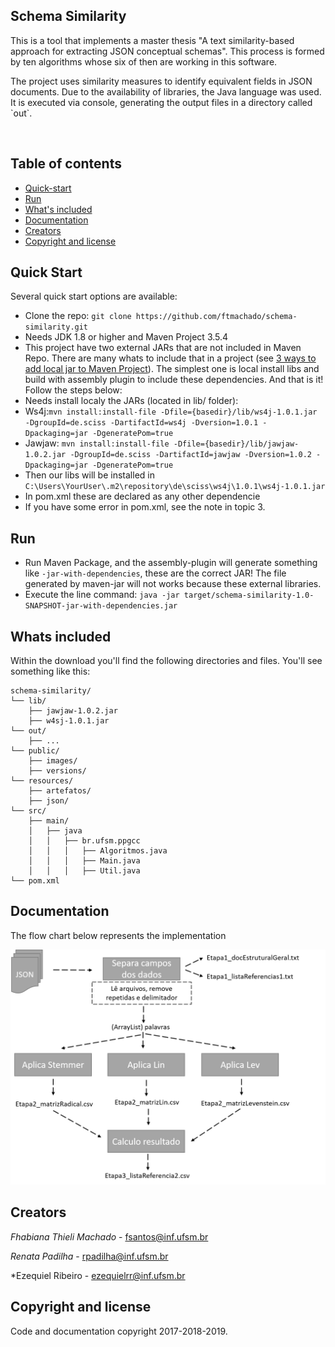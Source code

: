 <p>
  
  <h2>Schema Similarity</h2>

  <p>
    This is a tool that implements a master thesis "A text similarity-based approach for extracting JSON conceptual schemas". This process is formed by ten algorithms whose six of then are working in this software.
  </p>
  <p>
    The project uses similarity measures to identify equivalent fields in JSON documents. Due to the availability of libraries, the Java language was used. It is executed via console, generating the output files in a directory called `out`.
  </p>
</p>

<br>

## Table of contents

- [Quick-start](#quick-start)
- [Run](#run)
- [What's included](#whats-included)
- [Documentation](#documentation)
- [Creators](#creators)
- [Copyright and license](#copyright-and-license)

## Quick Start

Several quick start options are available:

- Clone the repo: `git clone https://github.com/ftmachado/schema-similarity.git`
- Needs JDK 1.8 or higher and Maven Project 3.5.4
- This project have two external JARs that are not included in Maven Repo. There are many whats to include that in a project (see [3 ways to add local jar to Maven Project](http://http://roufid.com/3-ways-to-add-local-jar-to-maven-project/)). The simplest one is local install libs and build with assembly plugin to include these dependencies. And that is it! Follow the steps below:
- Needs install localy the JARs (located in lib/ folder):
- Ws4j:`mvn install:install-file -Dfile={basedir}/lib/ws4j-1.0.1.jar -DgroupId=de.sciss -DartifactId=ws4j -Dversion=1.0.1 -Dpackaging=jar -DgeneratePom=true`
- Jawjaw: `mvn install:install-file -Dfile={basedir}/lib/jawjaw-1.0.2.jar -DgroupId=de.sciss -DartifactId=jawjaw -Dversion=1.0.2 -Dpackaging=jar -DgeneratePom=true`
- Then our libs will be installed in `C:\Users\YourUser\.m2\repository\de\sciss\ws4j\1.0.1\ws4j-1.0.1.jar`
- In pom.xml these are declared as any other dependencie
- If you have some error in pom.xml, see the note in topic 3.

## Run

- Run Maven Package, and the assembly-plugin will generate something like `-jar-with-dependencies`, these are the correct JAR! The file generated by maven-jar will not works because these external libraries.
- Execute the line command: `java -jar target/schema-similarity-1.0-SNAPSHOT-jar-with-dependencies.jar`

## Whats included

Within the download you'll find the following directories and files. You'll see something like this:

```
schema-similarity/
└── lib/
    ├── jawjaw-1.0.2.jar
    ├── w4sj-1.0.1.jar
└── out/
    ├── ...
└── public/
    ├── images/
    ├── versions/
└── resources/
    ├── artefatos/
    ├── json/
└── src/
    ├── main/
    │   ├── java
    │   │   ├── br.ufsm.ppgcc
    │   │   │   ├── Algoritmos.java
    │   │   │   ├── Main.java
    │   │   │   ├── Util.java
└── pom.xml
```

## Documentation

The flow chart below represents the implementation

![Flow Chart](https://github.com/ftmachado/schema-similarity/blob/master/public/images/fluxograma.png)


## Creators

*Fhabiana Thieli Machado* - <fsantos@inf.ufsm.br>

*Renata Padilha* - <rpadilha@inf.ufsm.br>

*Ezequiel Ribeiro - <ezequielrr@inf.ufsm.br>


## Copyright and license

Code and documentation copyright 2017-2018-2019.
